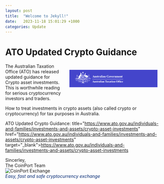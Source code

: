 ```yaml
---
layout: post
title:  "Welcome to Jekyll!"
date:   2023-11-18 15:01:29 +1000
categories: Update
---
```


# ATO Updated Crypto Guidance

<img src="images/ato.png" alt="ATO" class="center" style="max-width: 280px; float: right; padding: 20px;">

The Australian Taxation Office (ATO) has released updated guidance for Crypto asset investments. This is worthwhile reading for serious cryptocurrency investors and traders.

How to treat investments in crypto assets (also called crypto or cryptocurrency) for tax purposes in Australia.

ATO Updated Crypto Guidance: title="https://www.ato.gov.au/individuals-and-families/investments-and-assets/crypto-asset-investments" href="https://www.ato.gov.au/individuals-and-families/investments-and-assets/crypto-asset-investments" target="_blank">https://www.ato.gov.au/individuals-and-families/investments-and-assets/crypto-asset-investments


<p>
Sincerley, <br />
The CoinPort Team <br />
<img src="https://doc.coinport.com.au/images/logos/signature_logo.png" alt="CoinPort Exchange" width="120" /><br />
<span style="color: #022873;"><em>Easy, fast and safe cryptocurrency exchange</em></span>
</p>

